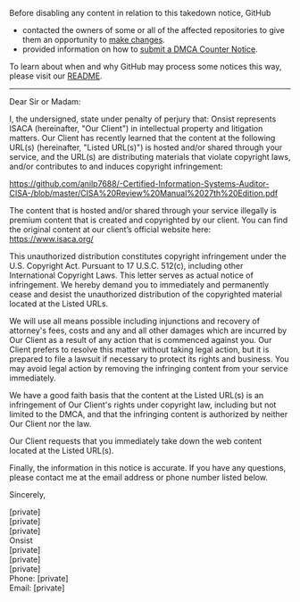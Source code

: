 Before disabling any content in relation to this takedown notice, GitHub
- contacted the owners of some or all of the affected repositories to give them an opportunity to [make changes](https://docs.github.com/en/github/site-policy/dmca-takedown-policy#a-how-does-this-actually-work).
- provided information on how to [submit a DMCA Counter Notice](https://docs.github.com/en/articles/guide-to-submitting-a-dmca-counter-notice).

To learn about when and why GitHub may process some notices this way, please visit our [README](https://github.com/github/dmca/blob/master/README.md#anatomy-of-a-takedown-notice).

---

Dear Sir or Madam:

I, the undersigned, state under penalty of perjury that: Onsist represents ISACA (hereinafter, "Our Client") in intellectual property and litigation matters. Our Client has recently learned that the content at the following URL(s) (hereinafter, "Listed URL(s)") is hosted and/or shared through your service, and the URL(s) are distributing materials that violate copyright laws, and/or contributes to and induces copyright infringement:

https://github.com/anilp7688/-Certified-Information-Systems-Auditor-CISA-/blob/master/CISA%20Review%20Manual%2027th%20Edition.pdf

The content that is hosted and/or shared through your service illegally is premium content that is created and copyrighted by our client. You can find the original content at our client’s official website here: https://www.isaca.org/ 

This unauthorized distribution constitutes copyright infringement under the U.S. Copyright Act. Pursuant to 17 U.S.C. 512(c), including other International Copyright Laws. This letter serves as actual notice of infringement. We hereby demand you to immediately and permanently cease and desist the unauthorized distribution of the copyrighted material located at the Listed URLs.
 
We will use all means possible including injunctions and recovery of attorney's fees, costs and any and all other damages which are incurred by Our Client as a result of any action that is commenced against you. Our Client prefers to resolve this matter without taking legal action, but it is prepared to file a lawsuit if necessary to protect its rights and business. You may avoid legal action by removing the infringing content from your service immediately. 

We have a good faith basis that the content at the Listed URL(s) is an infringement of Our Client's rights under copyright law, including but not limited to the DMCA, and that the infringing content is authorized by neither Our Client nor the law.

Our Client requests that you immediately take down the web content located at the Listed URL(s).

Finally, the information in this notice is accurate. If you have any questions, please contact me at the email address or phone number listed below.

Sincerely,

[private]  
[private]  
[private]  
Onsist  
[private]  
[private]  
[private]  
Phone: [private]  
Email: [private]  
